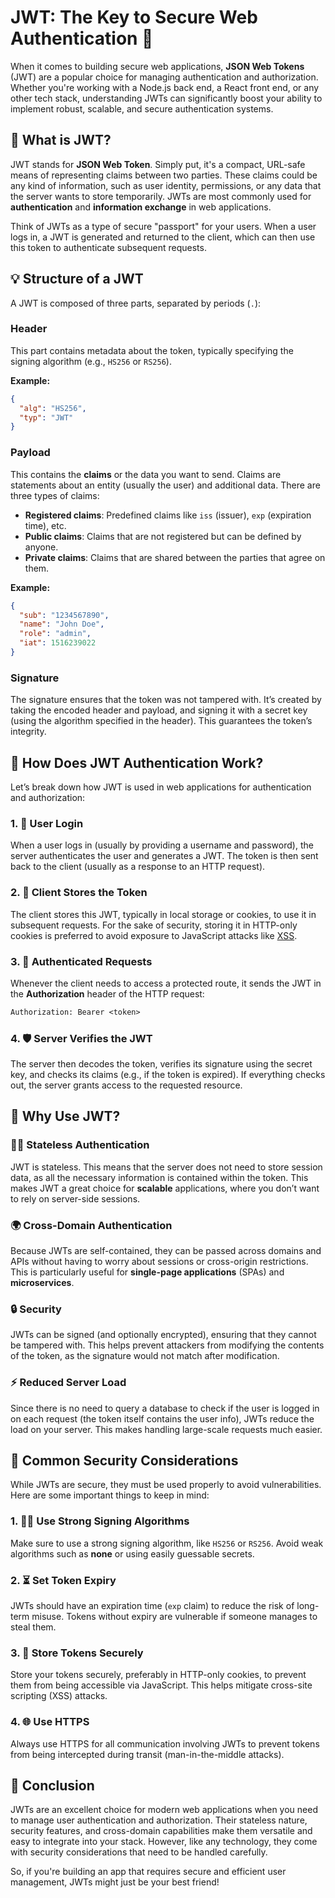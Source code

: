 # JWT: The Key to Secure Web Authentication 🔐
When it comes to building secure web applications, **JSON Web Tokens** (JWT) are a popular choice for managing authentication and authorization. Whether you're working with a Node.js back end, a React front end, or any other tech stack, understanding JWTs can significantly boost your ability to implement robust, scalable, and secure authentication systems.

## 🧐 What is JWT?
JWT stands for **JSON Web Token**. Simply put, it's a compact, URL-safe means of representing claims between two parties. These claims could be any kind of information, such as user identity, permissions, or any data that the server wants to store temporarily. JWTs are most commonly used for **authentication** and **information exchange** in web applications.

Think of JWTs as a type of secure "passport" for your users. When a user logs in, a JWT is generated and returned to the client, which can then use this token to authenticate subsequent requests.

## 💡 Structure of a JWT
A JWT is composed of three parts, separated by periods (`.`):
### Header
This part contains metadata about the token, typically specifying the signing algorithm (e.g., `HS256` or `RS256`).

**Example:**
```json
{
  "alg": "HS256",
  "typ": "JWT"
}
```

### Payload
This contains the **claims** or the data you want to send. Claims are statements about an entity (usually the user) and additional data. There are three types of claims:
- **Registered claims**: Predefined claims like `iss` (issuer), `exp` (expiration time), etc.
- **Public claims**: Claims that are not registered but can be defined by anyone.
- **Private claims**: Claims that are shared between the parties that agree on them.

**Example:**
```json
{
  "sub": "1234567890",
  "name": "John Doe",
  "role": "admin",
  "iat": 1516239022
}
```

### Signature
The signature ensures that the token was not tampered with. It’s created by taking the encoded header and payload, and signing it with a secret key (using the algorithm specified in the header). This guarantees the token’s integrity.

## 🔑 How Does JWT Authentication Work?
Let’s break down how JWT is used in web applications for authentication and authorization:
### 1. 🔑 User Login
When a user logs in (usually by providing a username and password), the server authenticates the user and generates a JWT. The token is then sent back to the client (usually as a response to an HTTP request).
### 2. 💾 Client Stores the Token 
The client stores this JWT, typically in local storage or cookies, to use it in subsequent requests. For the sake of security, storing it in HTTP-only cookies is preferred to avoid exposure to JavaScript attacks like [XSS](/Terminology.md#xxs).

### 3. 📨 Authenticated Requests
Whenever the client needs to access a protected route, it sends the JWT in the **Authorization** header of the HTTP request:
```txt
Authorization: Bearer <token>
```

### 4. 🛡️ Server Verifies the JWT
The server then decodes the token, verifies its signature using the secret key, and checks its claims (e.g., if the token is expired). If everything checks out, the server grants access to the requested resource.

## 🌟 Why Use JWT?
### 🧑‍💻 Stateless Authentication 
JWT is stateless. This means that the server does not need to store session data, as all the necessary information is contained within the token. This makes JWT a great choice for **scalable** applications, where you don’t want to rely on server-side sessions.
### 🌍 Cross-Domain Authentication
Because JWTs are self-contained, they can be passed across domains and APIs without having to worry about sessions or cross-origin restrictions. This is particularly useful for **single-page applications** (SPAs) and **microservices**.

### 🔒 Security
JWTs can be signed (and optionally encrypted), ensuring that they cannot be tampered with. This helps prevent attackers from modifying the contents of the token, as the signature would not match after modification.

### ⚡ Reduced Server Load
Since there is no need to query a database to check if the user is logged in on each request (the token itself contains the user info), JWTs reduce the load on your server. This makes handling large-scale requests much easier.

## 🔐 Common Security Considerations
While JWTs are secure, they must be used properly to avoid vulnerabilities. Here are some important things to keep in mind:
### 1. 🏋️‍♀️ Use Strong Signing Algorithms
Make sure to use a strong signing algorithm, like `HS256` or `RS256`. Avoid weak algorithms such as **none** or using easily guessable secrets.

### 2. ⏳ Set Token Expiry
JWTs should have an expiration time (`exp` claim) to reduce the risk of long-term misuse. Tokens without expiry are vulnerable if someone manages to steal them.

### 3. 🏰 Store Tokens Securely
Store your tokens securely, preferably in HTTP-only cookies, to prevent them from being accessible via JavaScript. This helps mitigate cross-site scripting (XSS) attacks.

### 4. 🌐 Use HTTPS
Always use HTTPS for all communication involving JWTs to prevent tokens from being intercepted during transit (man-in-the-middle attacks).

## 🏁 Conclusion

JWTs are an excellent choice for modern web applications when you need to manage user authentication and authorization. Their stateless nature, security features, and cross-domain capabilities make them versatile and easy to integrate into your stack. However, like any technology, they come with security considerations that need to be handled carefully.

So, if you're building an app that requires secure and efficient user management, JWTs might just be your best friend!